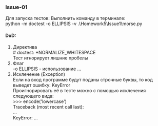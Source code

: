 ### Issue-01
Для запуска тестов:
Выполнить команду в терминале:\
python -m doctest -o ELLIPSIS -v .\Homework5\Issue1\morse.py

#### DoD:
1. Директива\
\# doctest: +NORMALIZE_WHITESPACE\
Тест игнорирует лишние пробелы
2. Флаг\
-o ELLIPSIS - использование ...
3. Исклечение (Exception)\
Если на вход программе будут поданы строчные буквы, то код выведет ошибку: KeyError\
Проигнорировать её в тесте можно с помощью исклечения следующего вида:\
    \>>> encode('lowercase')\
    Traceback (most recent call last):\
        ...\
    KeyError: ...